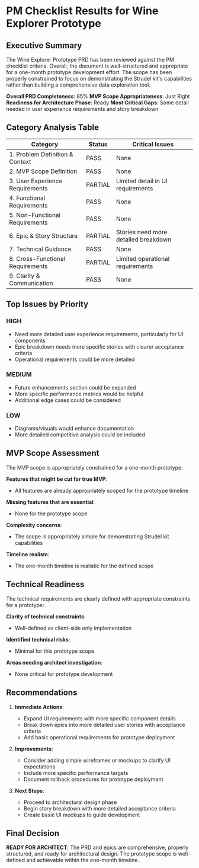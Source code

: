# PM Checklist Results for Wine Explorer Prototype

## Executive Summary

The Wine Explorer Prototype PRD has been reviewed against the PM checklist criteria. Overall, the document is well-structured and appropriate for a one-month prototype development effort. The scope has been properly constrained to focus on demonstrating the Strudel kit's capabilities rather than building a comprehensive data exploration tool.

**Overall PRD Completeness**: 85%
**MVP Scope Appropriateness**: Just Right
**Readiness for Architecture Phase**: Ready
**Most Critical Gaps**: Some detail needed in user experience requirements and story breakdown

## Category Analysis Table

| Category                         | Status  | Critical Issues                      |
| -------------------------------- | ------- | ------------------------------------ |
| 1. Problem Definition & Context  | PASS    | None                                 |
| 2. MVP Scope Definition          | PASS    | None                                 |
| 3. User Experience Requirements  | PARTIAL | Limited detail in UI requirements    |
| 4. Functional Requirements       | PASS    | None                                 |
| 5. Non-Functional Requirements   | PASS    | None                                 |
| 6. Epic & Story Structure        | PARTIAL | Stories need more detailed breakdown |
| 7. Technical Guidance            | PASS    | None                                 |
| 8. Cross-Functional Requirements | PARTIAL | Limited operational requirements     |
| 9. Clarity & Communication       | PASS    | None                                 |

## Top Issues by Priority

### HIGH

- Need more detailed user experience requirements, particularly for UI components
- Epic breakdown needs more specific stories with clearer acceptance criteria
- Operational requirements could be more detailed

### MEDIUM

- Future enhancements section could be expanded
- More specific performance metrics would be helpful
- Additional edge cases could be considered

### LOW

- Diagrams/visuals would enhance documentation
- More detailed competitive analysis could be included

## MVP Scope Assessment

The MVP scope is appropriately constrained for a one-month prototype:

**Features that might be cut for true MVP**:

- All features are already appropriately scoped for the prototype timeline

**Missing features that are essential**:

- None for the prototype scope

**Complexity concerns**:

- The scope is appropriately simple for demonstrating Strudel kit capabilities

**Timeline realism**:

- The one-month timeline is realistic for the defined scope

## Technical Readiness

The technical requirements are clearly defined with appropriate constraints for a prototype:

**Clarity of technical constraints**:

- Well-defined as client-side only implementation

**Identified technical risks**:

- Minimal for this prototype scope

**Areas needing architect investigation**:

- None critical for prototype development

## Recommendations

1. **Immediate Actions**:

   - Expand UI requirements with more specific component details
   - Break down epics into more detailed user stories with acceptance criteria
   - Add basic operational requirements for prototype deployment

2. **Improvements**:

   - Consider adding simple wireframes or mockups to clarify UI expectations
   - Include more specific performance targets
   - Document rollback procedures for prototype deployment

3. **Next Steps**:
   - Proceed to architectural design phase
   - Begin story breakdown with more detailed acceptance criteria
   - Create basic UI mockups to guide development

## Final Decision

**READY FOR ARCHITECT**: The PRD and epics are comprehensive, properly structured, and ready for architectural design. The prototype scope is well-defined and achievable within the one-month timeline.
